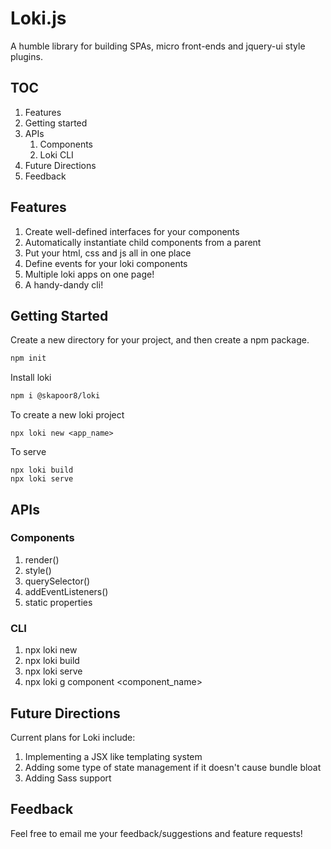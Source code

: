 # Loki.js
A humble library for building SPAs, micro front-ends and jquery-ui style plugins.

## TOC
1. Features
2. Getting started
3. APIs
    1. Components
    2. Loki CLI
4. Future Directions
5. Feedback

## Features
1. Create well-defined interfaces for your components
2. Automatically instantiate child components from a parent
3. Put your html, css and js all in one place
4. Define events for your loki components
4. Multiple loki apps on one page!
5. A handy-dandy cli!

## Getting Started
Create a new directory for your project, and then create a npm package.
```bash
npm init
```

Install loki
```bash
npm i @skapoor8/loki
```

To create a new loki project
```
npx loki new <app_name>
```

To serve
```
npx loki build
npx loki serve
```

## APIs

### Components
1. render()
2. style()
3. querySelector()
4. addEventListeners()
5. static properties

### CLI
1. npx loki new
2. npx loki build
3. npx loki serve
4. npx loki g component <component_name>

## Future Directions
Current plans for Loki include:
1. Implementing a JSX like templating system
2. Adding some type of state management if it doesn't cause bundle bloat
3. Adding Sass support

## Feedback
Feel free to email me your feedback/suggestions and feature requests!
